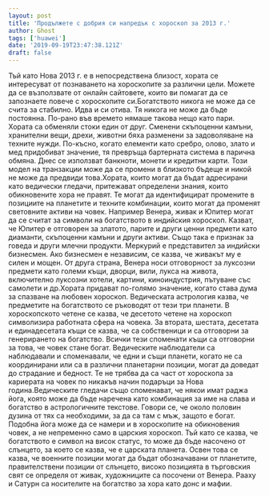 ```yaml
---
layout: post
title: 'Продължете с добрия си напредък с хороскоп за 2013 г.'
author: Ghost
tags: ['huawei']
date: '2019-09-19T23:47:38.121Z'
draft: false
---
```


Тъй като Нова 2013 г. е в непосредствена близост, хората се интересуват от познаването на хороскопите за различни цели. Можете да се възползвате от онлайн сайтовете, които ви помагат да се запознаете повече с хороскопите си.Богатството никога не може да се счита за стабилно. Идва и си отива. Тя никога не може да бъде постоянна. По-рано във времето нямаше такова нещо като пари. Хората са обменяли стоки един от друг. Сменени скъпоценни камъни, хранителни вещи, дрехи, животни бяха разменени за задоволяване на техните нужди. По-късно, когато елементи като сребро, олово, злато и мед придобиват значение, тя превръща бартерната система в парична обмяна. Днес се използват банкноти, монети и кредитни карти. Този модел на транзакции може да се промени в близкото бъдеще и никой не може да предвиди това.Хората, които могат да бъдат адресирани като ведически гледачи, притежават определени знания, които обикновените хора не правят. Те могат да идентифицират промените в позициите на планетите и техните комбинации, които могат да променят световните активи на човек. Например Венера, живак и Юпитер могат да се считат за символи на богатството в индийския хороскоп. Казват, че Юпитер е отговорен за златото, парите и други ценни предмети като диаманти, скъпоценни камъни и други активи. Също така е признак за говеда и други млечни продукти. Меркурий е представител за индийски бизнесмен. Ако бизнесмен е независим, се казва, че живакът му е силен и мощен. От друга страна, Венера носи отговорност за луксозни предмети като големи къщи, дворци, вили, лукса на живота, включително луксозни хотели, картини, киноиндустрия, пътуване със самолети и др.Хората придават по-голямо значение, когато става дума за спазване на любовен хороскоп. Ведическата астрология казва, че предметите на богатството се ръководят от тези три планети. В хороскопското четене се казва, че десетото четене на хороскоп символизира работната сфера на човека. За втората, шестата, десетата и единадесетата къщи се казва, че са собственици и са отговорни за генерирането на богатство. Всички тези споменати къщи са отговорни за това, че човек стане богат. Ведическите наблюдатели са наблюдавали и споменавали, че едни и същи планети, когато не са координирани или са в различни планетарни позиции, могат да доведат до страдание и бедност. Те не трябва да са част от хороскопа за кариерата на човек по никакъв начин подаръци за Нова година.Ведическите гледачи също споменават, че някои имат раджа йога, която може да бъде наречена като комбинация за име на слава и богатство в астрологичните текстове. Говори се, че около половин дузина от тях са необходими, за да са там с мъж, защото е богат. Подобна йога може да се намери и в хороскопите на обикновения човек, а не непременно само в царския хороскоп. Тъй като се казва, че богатството е символ на висок статус, то може да бъде насочено от слънцето, за което се казва, че е царската планета. Освен това се казва, че военните позиции могат да бъдат обозначавани от планетите, правителствени позиции от слънцето, високо позицията в търговския свят се определя от живак, художниците са посочени от Венера. Рааху и Сатурн са носителите на богатство за хора като донс и мафии.
